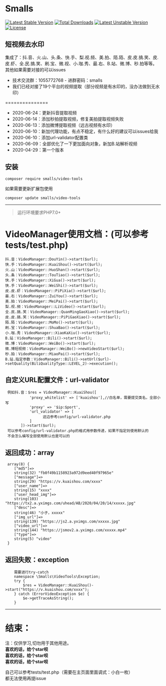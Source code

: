 <h1>Smalls</h1>
<p>
<a href="https://packagist.org/packages/smalls/video-tools"><img src="https://poser.pugx.org/smalls/video-tools/v/stable" alt="Latest Stable Version"></a>
<a href="https://packagist.org/packages/smalls/video-tools"><img src="https://poser.pugx.org/smalls/video-tools/downloads" alt="Total Downloads"></a>
<a href="https://packagist.org/packages/smalls/video-tools"><img src="https://poser.pugx.org/smalls/video-tools/v/unstable" alt="Latest Unstable Version"></a>
<a href="https://packagist.org/packages/smalls/video-tools"><img src="https://poser.pugx.org/smalls/video-tools/license" alt="License"></a>
</p>

## 短视频去水印
集成了：抖.音、火.山、头.条、快.手、梨.视.频、美.拍、陌.陌、皮.皮.搞.笑、皮.皮.虾、全.民.搞.笑、刷.宝、微.视、小.咖.秀、最.右、B.站、微.博、秒.拍等等。其他如果需要对接的可以issues

* 技术交流群：1055772768 - 进群密码：smalls
* 我们已经对接了19个平台的视频提取（部分视频是有水印的，没办法做到无水印）

===============
* 2020-06-24：更新抖音提取视频
* 2020-06-14：添加秒拍提取视频，修复美拍提取视频失败
* 2020-06-13：添加微博提取视频（远古视频有水印）
* 2020-06-10：新加代理功能，有点不稳定，有什么好的建议可以issues给我
* 2020-06-10：添加url-validator配置类
* 2020-06-09：全部优化了一下更加面向对象，新加B.站解析视频
* 2020-04-29：第一个版本

## 安装

~~~
composer require smalls/video-tools
~~~

如果需要更新扩展包使用
~~~
composer update smalls/video-tools
~~~
 ********
> 运行环境要求PHP7.0+
 
 VideoManager使用文档：(可以参考tests/test.php)
 ==
    抖.音：VideoManager::DouYin()->start($url);
    快.手：VideoManager::KuaiShou()->start($url);
    火.山：VideoManager::HuoShan()->start($url);
    头.条：VideoManager::TouTiao()->start($url);
    快.手：VideoManager::XiGua()->start($url);
    快.手：VideoManager::WeiShi()->start($url);
    皮.皮.虾：VideoManager::PiPiXia()->start($url);
    最.右：VideoManager::ZuiYou()->start($url);
    美.拍：VideoManager::MeiPai()->start($url);
    梨.视.频：VideoManager::LiVideo()->start($url);
    全.民.搞.笑：VideoManager::QuanMingGaoXiao()->start($url);
    皮.皮.搞.笑：VideoManager::PiPiGaoXiao()->start($url);
    陌.陌：VideoManager::MoMo()->start($url);
    刷.宝：VideoManager::ShuaBao()->start($url);
    小.咖.秀：VideoManager::XiaoKaXiu()->start($url);
    B.站：VideoManager::Bili()->start($url);
    微.博：VideoManager::WeiBo()->start($url);
    微.博短视频：VideoManager::WeiBo()->newVideoStart($url);
    秒.拍：VideoManager::MiaoPai()->start($url);
    B.站.指定参数：VideoManager::Bili()->setUrl($url)->setQuality(BiliQualityType::LEVEL_2)->execution();
   自定义URL配置文件：url-validator
   --
   ````
    例如抖.音：$res = VideoManager::KuaiShou([
              'proxy_whitelist' => ['kuaishou'],//白名单，需要提交类名，全部小写
              'proxy' => '$ip:$port',
              'url_validator' => [
                    这边参考config/url-validator.php
              ]
          ])->start($url);
    可以参考config/url-validator.php的格式用参数传递，如果不指定则使用默认的
    不会怎么编写全部使用默认也是可以的
   ````
   返回成功：array
   --
   ````
    array(8) {
       ["md5"]=>
       string(32) "fb0f49b1158923a972d9eed40f97965e"
       ["message"]=>
       string(29) "https://v.kuaishou.com/xxxx"
       ["user_name"]=>
       string(15) "xxxx"
       ["user_head_img"]=>
       string(103) "https://tx2.a.yximgs.com/uhead/AB/2020/04/20/14/xxxxx.jpg"
       ["desc"]=>
       string(46) "小子，xxxxx"
       ["img_url"]=>
       string(139) "https://js2.a.yximgs.com/xxxxx.jpg"
       ["video_url"]=>
       string(144) "https://jsmov2.a.yximgs.com/xxxxx.mp4"
       ["type"]=>
       string(5) "video"
    }
   ````
   返回失败：exception
   --
   ````
       需要进行try-catch
       namespace \Smalls\VideoTools\Exception;
       try {
           $res = VideoManager::KuaiShou()->start("https://v.kuaishou.com/xxxx");
       } catch (ErrorVideoException $e) {
           $e->getTraceAsString();
       }
   ````
  ********
结束：  
==
  <font>注：仅供学习,切勿用于其他用途。</font> <br>
  **喜欢的话，给个star呗**<br>
  **喜欢的话，给个star呗**<br>
  **喜欢的话，给个star呗**<br>
  
  自己可以参考tests/test.php（需要在主页面里面调式：小白一枚）<br>
  都无法使用再提issue
